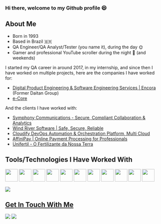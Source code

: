 ### Hi there, welcome to my Github profile 😄

## About Me

- Born in 1993
- Based in Brazil 🇧🇷
- QA Engineer/QA Analyst/Tester (you name it), during the day 🌞
- Gamer and professional YouTube scroller during the night 🌙 (and weekends)

I started my QA career in around 2017, in my internship, and since then I have worked on multiple projects, here are the companies I have worked for:

- [Digital Product Engineering & Software Engineering Services | Encora](https://www.encora.com/) (Former Daitan Group)
- [e-Core](https://www.e-core.com/)

And the clients I have worked with:
- [Symphony Communications - Secure, Compliant Collaboration & Analytics](https://symphony.com/)
- [Wind River Software | Safe, Secure, Reliable](https://www.windriver.com/)
- [Cloudify DevOps Automation & Orchestration Platform, Multi Cloud](https://cloudify.co/)
- [AffiniPay | Online Payment Processing for Professionals](https://www.affinipay.com/)
- [Unifertil - O Fertilizante da Nossa Terra](http://unifertil.com.br/)


## Tools/Technologies I Have Worked With

<img loading="lazy" src="https://cdn.jsdelivr.net/gh/devicons/devicon/icons/git/git-plain-wordmark.svg" width="40" height="40"/> <img loading="lazy" src="https://cdn.jsdelivr.net/gh/devicons/devicon/icons/jira/jira-original-wordmark.svg" width="40" height="40"/> <img loading="lazy" src="https://cdn.jsdelivr.net/gh/devicons/devicon/icons/selenium/selenium-original.svg" width="40" height="40"/> <img loading="lazy" src="https://cdn.jsdelivr.net/gh/devicons/devicon/icons/python/python-original-wordmark.svg" width="40" height="40"/> <img loading="lazy" src="https://cdn.jsdelivr.net/gh/devicons/devicon/icons/java/java-original-wordmark.svg" width="40" height="40"/> <img loading="lazy" src="https://cdn.jsdelivr.net/gh/devicons/devicon/icons/javascript/javascript-original.svg" width="40" height="40"/> <img loading="lazy" src="https://cdn.jsdelivr.net/gh/devicons/devicon/icons/ruby/ruby-plain-wordmark.svg" width="40" height="40"/> <img loading="lazy" src="https://cdn.jsdelivr.net/gh/devicons/devicon/icons/docker/docker-plain-wordmark.svg" width="40" height="40"/> <img loading="lazy" src="https://cdn.jsdelivr.net/gh/devicons/devicon/icons/cucumber/cucumber-plain-wordmark.svg" width="40" height="40"/> <img loading="lazy" src="https://cdn.jsdelivr.net/gh/devicons/devicon/icons/jenkins/jenkins-original.svg" width="40" height="40"/> <img loading="lazy" src="https://cdn.jsdelivr.net/gh/devicons/devicon/icons/pytest/pytest-original-wordmark.svg" width="40" height="40"/>

<div>
<a href="https://github.com/BrunoFBarbosa">
<img loading="lazy" src="https://github-readme-stats.vercel.app/api/top-langs/?username=BrunoFBarbosa&layout=compact&langs_count=7&theme=dracula&card_width=440"/>
</div>

## Get In Touch With Me

<div>
<a href = "mailto:contato@brunofbarbosa@outlook.com.br"><img loading="lazy" src="https://img.shields.io/badge/Outlook-0078D4?style=for-the-badge&logo=microsoftoutlook&logoColor=white" target="_blank"></a>
<a href="https://www.linkedin.com/in/bruno-barbosa-0046aab1/" target="_blank"><img loading="lazy" src="https://img.shields.io/badge/-LinkedIn-%230077B5?style=for-the-badge&logo=linkedin&logoColor=white" target="_blank"></a>   
</div>
<!--
**BrunoFBarbosa/BrunoFBarbosa** is a ✨ _special_ ✨ repository because its `README.md` (this file) appears on your GitHub profile.

Here are some ideas to get you started:

- 🔭 I’m currently working on ...
- 🌱 I’m currently learning ...
- 👯 I’m looking to collaborate on ...
- 🤔 I’m looking for help with ...
- 💬 Ask me about ...
- 📫 How to reach me: ...
- 😄 Pronouns: ...
- ⚡ Fun fact: ...
-->
